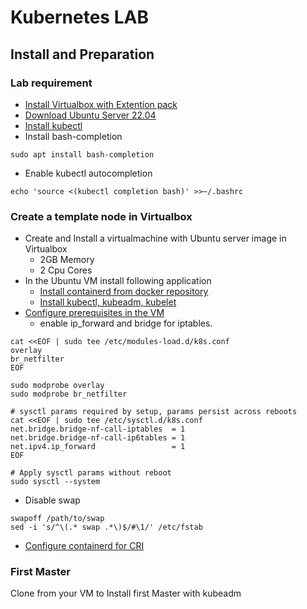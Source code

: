 # Kubernetes LAB

## Install and Preparation

### Lab requirement
- [Install Virtualbox with Extention pack](https://www.virtualbox.org/wiki/Downloads)
- [Download Ubuntu Server 22.04](https://ubuntu.com/download/server#downloads)
- [Install kubectl](https://kubernetes.io/docs/tasks/tools/install-kubectl-linux/#install-using-native-package-management)
- Install bash-completion
```
sudo apt install bash-completion
```
- Enable kubectl autocompletion 
```
echo 'source <(kubectl completion bash)' >>~/.bashrc
```

### Create a template node in Virtualbox
- Create and Install a virtualmachine with Ubuntu server image in Virtualbox
  - 2GB Memory
  - 2 Cpu Cores
- In the Ubuntu VM install following application
  - [Install containerd from docker repository](https://docs.docker.com/engine/install/ubuntu/)
  - [Install kubectl, kubeadm, kubelet](https://kubernetes.io/docs/setup/production-environment/tools/kubeadm/install-kubeadm/#installing-kubeadm-kubelet-and-kubectl)
- [Configure prerequisites in the VM](https://kubernetes.io/docs/setup/production-environment/container-runtimes/)
  - enable ip_forward and bridge for iptables.
```
cat <<EOF | sudo tee /etc/modules-load.d/k8s.conf
overlay
br_netfilter
EOF

sudo modprobe overlay
sudo modprobe br_netfilter

# sysctl params required by setup, params persist across reboots
cat <<EOF | sudo tee /etc/sysctl.d/k8s.conf
net.bridge.bridge-nf-call-iptables  = 1
net.bridge.bridge-nf-call-ip6tables = 1
net.ipv4.ip_forward                 = 1
EOF

# Apply sysctl params without reboot
sudo sysctl --system
```
  - Disable swap
```
swapoff /path/to/swap
sed -i 's/^\(.* swap .*\)$/#\1/' /etc/fstab
```
  - [Configure containerd for CRI](https://github.com/containerd/containerd/blob/main/docs/cri/config.md#full-configuration)

### First Master
Clone from your VM to Install first Master with kubeadm
